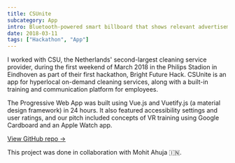 ```yaml
---
title: CSUnite
subcategory: App
intro: Bluetooth-powered smart billboard that shows relevant advertisements and information based on who's passing by it.
date: 2018-03-11
tags: ["Hackathon", "App"]
---
```


I worked with CSU, the Netherlands' second-largest cleaning service provider, during the first weekend of March 2018 in the Philips Stadion in Eindhoven as part of their first hackathon, Bright Future Hack. CSUnite is an app for hyperlocal on-demand cleaning services, along with a built-in training and communication platform for employees.

The Progressive Web App was built using Vue.js and Vuetify.js (a material design framework) in 24 hours. It also featured accessibility settings and user ratings, and our pitch included concepts of VR training using Google Cardboard and an Apple Watch app.

[View GitHub repo &rarr;](https://github.com/AnandChowdhary/csu)

<div class="three-images">
	<div><img alt="" src="/csunite/learn.png"></div>
	<div><img alt="" src="/csunite/requests.png"></div>
	<div><img alt="" src="/csunite/community.png"></div>
</div>
<div class="three-images">
	<div><img alt="" src="/csunite/video.png"></div>
	<div><img alt="" src="/csunite/profile.png"></div>
	<div><img alt="" src="/csunite/request.png"></div>
</div>
<div class="image scale"><img alt="" src="/csunite/news.png"></div>

<footer>This project was done in collaboration with Mohit Ahuja 🇮🇳.</footer>
